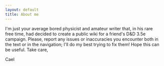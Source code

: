 ```yaml
---
layout: default
title: About me
---
```


I'm just your average bored physicist and amateur writer that, in his rare free time, had decided to create a public wiki for a friend's D&D 3.5e campaign.
Please, report any issues or inaccuracies you encounter both in the text or in the navigation; I'll do my best trying to fix them!
Hope this can be useful. 
Take care,

Cael

